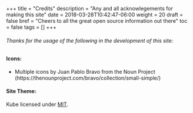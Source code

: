 +++
title = "Credits"
description = "Any and all acknowlegements for making this site"
date = 2018-03-28T10:42:47-06:00
weight = 20
draft = false
bref = "Cheers to all the great open source information out there"
toc = false
tags = []
+++

<h6>Thanks for the usage of the following in the development of this site:</h6>
<h4>Icons:</h4>
  <ul>
  <li>Multiple icons by Juan Pablo Bravo from the Noun Project (https://thenounproject.com/bravo/collection/small-simple/) </li>
  </ul>

  <h4>Site Theme:</h4>
  Kube licensed under <a href="https://opensource.org/licenses/MIT">MIT</a>.
